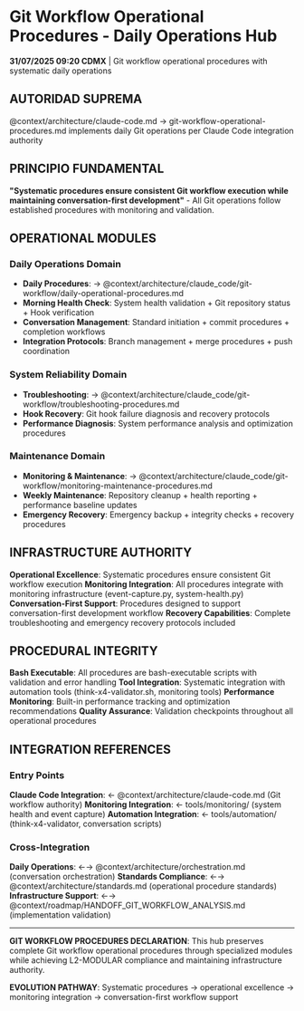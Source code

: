 # Git Workflow Operational Procedures - Daily Operations Hub

**31/07/2025 09:20 CDMX** | Git workflow operational procedures with systematic daily operations

## AUTORIDAD SUPREMA
@context/architecture/claude-code.md → git-workflow-operational-procedures.md implements daily Git operations per Claude Code integration authority

## PRINCIPIO FUNDAMENTAL
**"Systematic procedures ensure consistent Git workflow execution while maintaining conversation-first development"** - All Git operations follow established procedures with monitoring and validation.

## OPERATIONAL MODULES

### **Daily Operations Domain**
- **Daily Procedures**: → @context/architecture/claude_code/git-workflow/daily-operational-procedures.md
- **Morning Health Check**: System health validation + Git repository status + Hook verification
- **Conversation Management**: Standard initiation + commit procedures + completion workflows
- **Integration Protocols**: Branch management + merge procedures + push coordination

### **System Reliability Domain**
- **Troubleshooting**: → @context/architecture/claude_code/git-workflow/troubleshooting-procedures.md
- **Hook Recovery**: Git hook failure diagnosis and recovery protocols
- **Performance Diagnosis**: System performance analysis and optimization procedures

### **Maintenance Domain**
- **Monitoring & Maintenance**: → @context/architecture/claude_code/git-workflow/monitoring-maintenance-procedures.md
- **Weekly Maintenance**: Repository cleanup + health reporting + performance baseline updates
- **Emergency Recovery**: Emergency backup + integrity checks + recovery procedures

## INFRASTRUCTURE AUTHORITY
**Operational Excellence**: Systematic procedures ensure consistent Git workflow execution
**Monitoring Integration**: All procedures integrate with monitoring infrastructure (event-capture.py, system-health.py)
**Conversation-First Support**: Procedures designed to support conversation-first development workflow
**Recovery Capabilities**: Complete troubleshooting and emergency recovery protocols included

## PROCEDURAL INTEGRITY
**Bash Executable**: All procedures are bash-executable scripts with validation and error handling
**Tool Integration**: Systematic integration with automation tools (think-x4-validator.sh, monitoring tools)
**Performance Monitoring**: Built-in performance tracking and optimization recommendations
**Quality Assurance**: Validation checkpoints throughout all operational procedures

## INTEGRATION REFERENCES

### Entry Points
**Claude Code Integration**: ← @context/architecture/claude-code.md (Git workflow authority)
**Monitoring Integration**: ← tools/monitoring/ (system health and event capture)
**Automation Integration**: ← tools/automation/ (think-x4-validator, conversation scripts)

### Cross-Integration
**Daily Operations**: ←→ @context/architecture/orchestration.md (conversation orchestration)
**Standards Compliance**: ←→ @context/architecture/standards.md (operational procedure standards)
**Infrastructure Support**: ←→ @context/roadmap/HANDOFF_GIT_WORKFLOW_ANALYSIS.md (implementation validation)

---

**GIT WORKFLOW PROCEDURES DECLARATION**: This hub preserves complete Git workflow operational procedures through specialized modules while achieving L2-MODULAR compliance and maintaining infrastructure authority.

**EVOLUTION PATHWAY**: Systematic procedures → operational excellence → monitoring integration → conversation-first workflow support